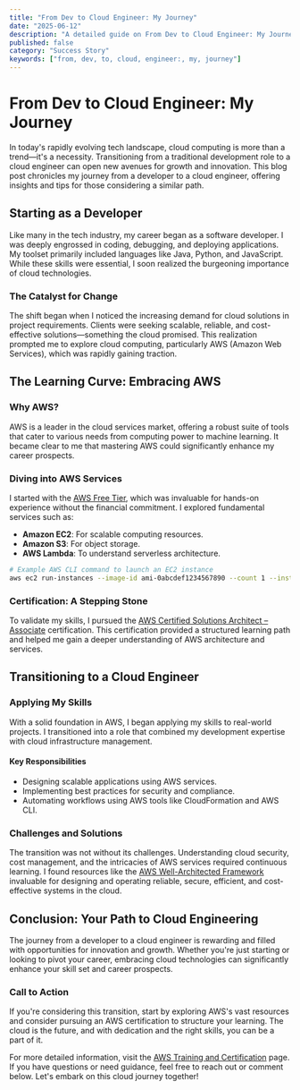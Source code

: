 ```yaml
---
title: "From Dev to Cloud Engineer: My Journey"
date: "2025-06-12"
description: "A detailed guide on From Dev to Cloud Engineer: My Journey"
published: false
category: "Success Story"
keywords: ["from, dev, to, cloud, engineer:, my, journey"]
---
```


# From Dev to Cloud Engineer: My Journey

In today's rapidly evolving tech landscape, cloud computing is more than a trend—it's a necessity. Transitioning from a traditional development role to a cloud engineer can open new avenues for growth and innovation. This blog post chronicles my journey from a developer to a cloud engineer, offering insights and tips for those considering a similar path.

## Starting as a Developer

Like many in the tech industry, my career began as a software developer. I was deeply engrossed in coding, debugging, and deploying applications. My toolset primarily included languages like Java, Python, and JavaScript. While these skills were essential, I soon realized the burgeoning importance of cloud technologies. 

### The Catalyst for Change

The shift began when I noticed the increasing demand for cloud solutions in project requirements. Clients were seeking scalable, reliable, and cost-effective solutions—something the cloud promised. This realization prompted me to explore cloud computing, particularly AWS (Amazon Web Services), which was rapidly gaining traction.

## The Learning Curve: Embracing AWS

### Why AWS?

AWS is a leader in the cloud services market, offering a robust suite of tools that cater to various needs from computing power to machine learning. It became clear to me that mastering AWS could significantly enhance my career prospects. 

### Diving into AWS Services

I started with the [AWS Free Tier](https://aws.amazon.com/free/), which was invaluable for hands-on experience without the financial commitment. I explored fundamental services such as:

- **Amazon EC2**: For scalable computing resources.
- **Amazon S3**: For object storage.
- **AWS Lambda**: To understand serverless architecture.

```bash
# Example AWS CLI command to launch an EC2 instance
aws ec2 run-instances --image-id ami-0abcdef1234567890 --count 1 --instance-type t2.micro --key-name MyKeyPair
```

### Certification: A Stepping Stone

To validate my skills, I pursued the [AWS Certified Solutions Architect – Associate](https://aws.amazon.com/certification/certified-solutions-architect-associate/) certification. This certification provided a structured learning path and helped me gain a deeper understanding of AWS architecture and services.

## Transitioning to a Cloud Engineer

### Applying My Skills

With a solid foundation in AWS, I began applying my skills to real-world projects. I transitioned into a role that combined my development expertise with cloud infrastructure management. 

#### Key Responsibilities

- Designing scalable applications using AWS services.
- Implementing best practices for security and compliance.
- Automating workflows using AWS tools like CloudFormation and AWS CLI.

### Challenges and Solutions

The transition was not without its challenges. Understanding cloud security, cost management, and the intricacies of AWS services required continuous learning. I found resources like the [AWS Well-Architected Framework](https://aws.amazon.com/architecture/well-architected/) invaluable for designing and operating reliable, secure, efficient, and cost-effective systems in the cloud.

## Conclusion: Your Path to Cloud Engineering

The journey from a developer to a cloud engineer is rewarding and filled with opportunities for innovation and growth. Whether you're just starting or looking to pivot your career, embracing cloud technologies can significantly enhance your skill set and career prospects.

### Call to Action

If you're considering this transition, start by exploring AWS's vast resources and consider pursuing an AWS certification to structure your learning. The cloud is the future, and with dedication and the right skills, you can be a part of it.

For more detailed information, visit the [AWS Training and Certification](https://aws.amazon.com/training/) page. If you have questions or need guidance, feel free to reach out or comment below. Let's embark on this cloud journey together!